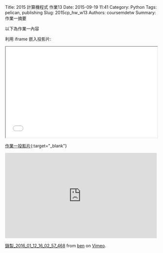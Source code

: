 Title: 2015 計算機程式 作業13
Date: 2015-09-19 11:41
Category: Python
Tags: pelican, publishing
Slug: 2015cp_hw_w13
Authors: coursemdetw
Summary: 作業一摘要

以下為作業一內容

利用 iframe 嵌入投影片:

<iframe src="40423136_cp_w13_p.html" width="500" height="300"></iframe>

[作業一投影片](40423136_cp_w13_p.html){:target="_blank"}

<iframe src="https://player.vimeo.com/video/151488693" width="500" height="281" frameborder="0" webkitallowfullscreen mozallowfullscreen allowfullscreen></iframe> <p><a href="https://vimeo.com/151488693">錄製_2016_01_12_16_02_57_468</a> from <a href="https://vimeo.com/user47741345">ben</a> on <a href="https://vimeo.com">Vimeo</a>.</p>